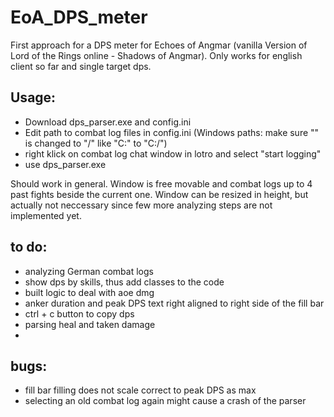 # EoA_DPS_meter

First approach for a DPS meter for Echoes of Angmar (vanilla Version of Lord of the Rings online - Shadows of Angmar). Only works for english client so far and single target dps.

## Usage:

- Download dps_parser.exe and config.ini
- Edit path to combat log files in config.ini (Windows paths: make sure "\" is changed to "/" like "C:\" to "C:/") 
- right klick on combat log chat window in lotro and select "start logging"
- use dps_parser.exe  

Should work in general. Window is free movable and combat logs up to 4 past fights beside the current one. Window can be resized in height, but actually not neccessary since few more analyzing steps are not implemented yet.

## to do:

- analyzing German combat logs
- show dps by skills, thus add classes to the code
- built logic to deal with aoe dmg
- anker duration and peak DPS text right aligned to right side of the fill bar
- ctrl + c button to copy dps 
- parsing heal and taken damage
- 

## bugs:

- fill bar filling does not scale correct to peak DPS as max
- selecting an old combat log again might cause a crash of the parser

